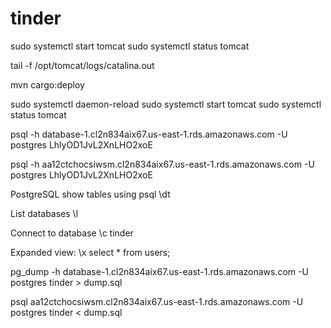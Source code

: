 # tinder

sudo systemctl start tomcat
sudo systemctl status tomcat


tail -f /opt/tomcat/logs/catalina.out


mvn cargo:deploy

sudo systemctl daemon-reload
sudo systemctl start tomcat
sudo systemctl status tomcat



psql -h database-1.cl2n834aix67.us-east-1.rds.amazonaws.com -U postgres
LhlyOD1JvL2XnLHO2xoE

psql -h aa12ctchocsiwsm.cl2n834aix67.us-east-1.rds.amazonaws.com -U postgres
LhlyOD1JvL2XnLHO2xoE

PostgreSQL show tables using psql
\dt

List databases
\l

Connect to database
\c tinder

Expanded view:
\x
select * from users;

pg_dump -h database-1.cl2n834aix67.us-east-1.rds.amazonaws.com -U postgres tinder > dump.sql

psql aa12ctchocsiwsm.cl2n834aix67.us-east-1.rds.amazonaws.com -U postgres tinder < dump.sql

